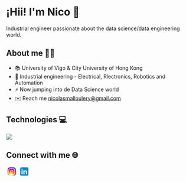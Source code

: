 # ¡Hii! I'm Nico 👋
Industrial engineer passionate about the data science/data engineering world.

## About me 🙋‍♂️
- 📚 University of Vigo & City University of Hong Kong
- 🌟 Industrial engineering - Electrical, Rlectronics, Robotics and Automation
- ⚡️ Now jumping into de Data Science world
- ✉️ Reach me nicolasmalloulery@gmail.com

## Technologies 💻

<div style="display: flex; flex-direction: row;">
  <img src="https://img.icons8.com/color/48/000000/python--v1.png" width="40" style="margin-right: 10px;">

</div>

## Connect with me 🌐
[<img src="icons8-instagram-480.png" width="30">](www.instagram.com/nicolasmalloulery) [<img src="icons8-linkedin-480.png" width="30">](www.linkedin.com/in/nicolasmalloulery)



